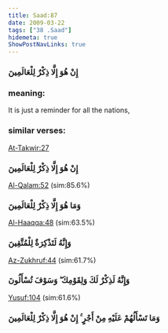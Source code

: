 ```yaml
---
title: Saad:87
date: 2009-03-22
tags: ["38 .Saad"]
hidemeta: true 
ShowPostNavLinks: true 
---
```

### إِنْ هُوَ إِلَّا ذِكْرٌ لِلْعَالَمِينَ
### meaning: 
It is just a reminder for all the nations,
### similar verses: 

[At-Takwir:27](/81/27)

### إِنْ هُوَ إِلَّا ذِكْرٌ لِلْعَالَمِينَ

[Al-Qalam:52](/68/52) (sim:85.6%)

### وَمَا هُوَ إِلَّا ذِكْرٌ لِلْعَالَمِينَ

[Al-Haaqqa:48](/69/48) (sim:63.5%)

### وَإِنَّهُ لَتَذْكِرَةٌ لِلْمُتَّقِينَ

[Az-Zukhruf:44](/43/44) (sim:61.7%)

### وَإِنَّهُ لَذِكْرٌ لَكَ وَلِقَوْمِكَ ۖ وَسَوْفَ تُسْأَلُونَ

[Yusuf:104](/12/104) (sim:61.6%)

### وَمَا تَسْأَلُهُمْ عَلَيْهِ مِنْ أَجْرٍ ۚ إِنْ هُوَ إِلَّا ذِكْرٌ لِلْعَالَمِينَ

